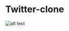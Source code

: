 # Twitter-clone


![alt text](https://github.com/maleneH/twitter-clone/blob/main/readme_images/Sk%C3%A6rmbillede%202021-05-21%20kl.%2018.15.34.png)
